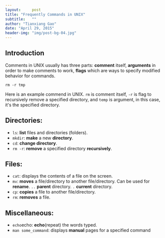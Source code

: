 ```yaml
---
layout:     post
title: "Frequently Commands in UNIX"
subtitle:   ""
author: "Tianxiang Gao"
date: "April 29, 2015"
header-img: "img/post-bg-04.jpg"
---
```


## Introduction

Comments in UNIX usually has three parts: **comment** itself, **arguments** in order to make comments to work, **flags** which are ways to specify modified behavior for commands.

	rm -r tmp

Here is an example commend in UNIX. <code>rm</code> is comment itself, <code>-r</code> is flag to recursively remove a specified directory, and <code>temp</code> is argument, in this case, it's the specified directory.

Directories:
------------

* <code>ls</code>: <strong>list</strong> files and directories (folders).
* <code>mkdir</code>: <strong>make</strong> a new <strong>directory</strong>.
* <code>cd</code>: <strong>change directory</strong>.
* <code>rm -r</code>: <strong>remove</strong> a specified directory <strong>recursively</strong>.

Files:
------
* <code>cat</code>: displays the contents of a file on the screen.
* <code>mv</code>: <strong>moves</strong> a file/directory to another file/directory. Can be used for <strong>rename</strong>. <code>..</code> <strong>parent</strong> directory. <code>.</code> <strong>current</strong> directory.
* <code>cp</code>: <strong>copies</strong> a file to another file/directory.
* <code>rm</code>: <strong>removes</strong> a file.

Miscellaneous:
--------------
* <code>echo</code>echo: <strong>echo</strong>(repeat) the words typed.
* <code>man some_command</code>: displays <strong>manual</strong> pages for a specified command